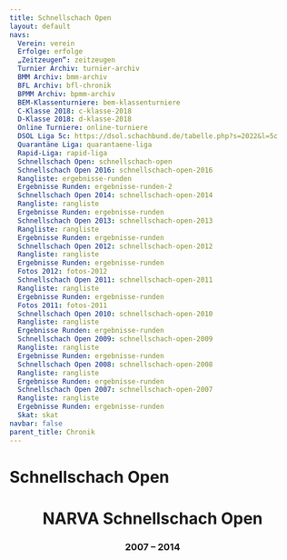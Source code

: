 ```yaml
---
title: Schnellschach Open 
layout: default
navs:
  Verein: verein
  Erfolge: erfolge
  „Zeitzeugen“: zeitzeugen
  Turnier Archiv: turnier-archiv
  BMM Archiv: bmm-archiv
  BFL Archiv: bfl-chronik
  BPMM Archiv: bpmm-archiv
  BEM-Klassenturniere: bem-klassenturniere
  C-Klasse 2018: c-klasse-2018
  D-Klasse 2018: d-klasse-2018
  Online Turniere: online-turniere
  DSOL Liga 5c: https://dsol.schachbund.de/tabelle.php?s=2022&l=5c
  Quarantäne Liga: quarantaene-liga
  Rapid-Liga: rapid-liga
  Schnellschach Open: schnellschach-open
  Schnellschach Open 2016: schnellschach-open-2016
  Rangliste: ergebnisse-runden
  Ergebnisse Runden: ergebnisse-runden-2
  Schnellschach Open 2014: schnellschach-open-2014
  Rangliste: rangliste
  Ergebnisse Runden: ergebnisse-runden
  Schnellschach Open 2013: schnellschach-open-2013
  Rangliste: rangliste
  Ergebnisse Runden: ergebnisse-runden
  Schnellschach Open 2012: schnellschach-open-2012
  Rangliste: rangliste
  Ergebnisse Runden: ergebnisse-runden
  Fotos 2012: fotos-2012
  Schnellschach Open 2011: schnellschach-open-2011
  Rangliste: rangliste
  Ergebnisse Runden: ergebnisse-runden
  Fotos 2011: fotos-2011
  Schnellschach Open 2010: schnellschach-open-2010
  Rangliste: rangliste
  Ergebnisse Runden: ergebnisse-runden
  Schnellschach Open 2009: schnellschach-open-2009
  Rangliste: rangliste
  Ergebnisse Runden: ergebnisse-runden
  Schnellschach Open 2008: schnellschach-open-2008
  Rangliste: rangliste
  Ergebnisse Runden: ergebnisse-runden
  Schnellschach Open 2007: schnellschach-open-2007
  Rangliste: rangliste
  Ergebnisse Runden: ergebnisse-runden
  Skat: skat
navbar: false
parent_title: Chronik
---
```

<div class="post-128 page type-page status-publish hentry" id="post-128">
<h1 class="entry-title">Schnellschach Open</h1>
<div class="entry-content">
<h1 class="heading1" id="a1" style="text-align: center;">NARVA Schnellschach Open</h1>
<h3 class="heading3" id="a2" style="text-align: center;">2007 – 2014</h3>
<div class="supsystic-table-loader spinner"></div><div class="supsystic-tables-wrap" id="supsystic-table-9_53358" style=" visibility: hidden; "><table class="supsystic-table border compact nowrap lightboxImg cell-border" data-auto-index="off" data-currency-format="$1,000.00" data-date-format="DD.MM.YYYY" data-features='["auto_width","after_table_loaded_script"]' data-from-history="0" data-head="on" data-head-rows-count="1" data-id="9" data-lang="German" data-lightbox-img="" data-merged="[]" data-override='{"emptyTable":"","info":"","infoEmpty":"","infoFiltered":"","lengthMenu":"","search":"","zeroRecords":"","file":"German"}' data-pagination-length="50,100,All" data-percent-format="10.00%" data-responsive-mode="0" data-search-value="" data-searching-settings='{"minChars":"0"}' data-time-format="HH:mm" data-title="Die Sieger" data-view-id="9_53358" id="supsystic-table-9"><thead><tr><th class="bold htCenter color-121111 bg-5893a3" data-cell-id="A1" data-cell-type="text" data-db-index="1" data-order="Jahr" data-original-value="Jahr" data-x="0" data-y="1">Jahr </th><th class="bold htCenter color-121111 bg-5893a3" data-cell-id="B1" data-cell-type="text" data-db-index="1" data-order="Sieger" data-original-value="Sieger" data-x="1" data-y="1">Sieger </th><th class="bold htCenter color-121111 bg-5893a3" data-cell-id="C1" data-cell-type="text" data-db-index="1" data-order="Verein" data-original-value="Verein" data-x="2" data-y="1">Verein </th></tr></thead><tbody><tr style="height:px"><td class="" data-cell-format-type="number" data-cell-id="A2" data-cell-type="text" data-db-index="2" data-order="2016" data-original-value="2016" data-x="0" data-y="2">2016 </td><td class="" data-cell-id="B2" data-cell-type="text" data-db-index="2" data-order="Peter Hintze" data-original-value="Peter Hintze" data-x="1" data-y="2">Peter Hintze </td><td class="" data-cell-id="C2" data-cell-type="text" data-db-index="2" data-order="SC Zugzwang 95 e.V." data-original-value="SC Zugzwang 95 e.V." data-x="2" data-y="2">SC Zugzwang 95 e.V. </td></tr><tr style="height:px"><td class="bg-d9d0d9" data-cell-format-type="number" data-cell-id="A3" data-cell-type="text" data-db-index="3" data-order="2015" data-original-value="2015" data-x="0" data-y="3">2015 </td><td class="bg-d9d0d9" data-cell-id="B3" data-cell-type="text" data-db-index="3" data-order="kein Turnier" data-original-value="kein Turnier" data-x="1" data-y="3">kein Turnier </td><td class="bg-d9d0d9" data-cell-id="C3" data-cell-type="text" data-db-index="3" data-order="" data-original-value="" data-x="2" data-y="3"></td></tr><tr style="height:px"><td class="" data-cell-format-type="number" data-cell-id="A4" data-cell-type="text" data-db-index="4" data-order="2014" data-original-value="2014" data-x="0" data-y="4">2014 </td><td class="" data-cell-id="B4" data-cell-type="text" data-db-index="4" data-order="Lars Vollbrecht " data-original-value="Lars Vollbrecht " data-x="1" data-y="4">Lars Vollbrecht </td><td class="" data-cell-id="C4" data-cell-type="text" data-db-index="4" data-order="SF Siemensstadt " data-original-value="SF Siemensstadt " data-x="2" data-y="4">SF Siemensstadt </td></tr><tr style="height:px"><td class="" data-cell-format-type="number" data-cell-id="A5" data-cell-type="text" data-db-index="5" data-order="2013" data-original-value="2013" data-x="0" data-y="5">2013 </td><td class="" data-cell-id="B5" data-cell-type="text" data-db-index="5" data-order="GM Sergey Kalinitschew" data-original-value="GM Sergey Kalinitschew" data-x="1" data-y="5">GM Sergey Kalinitschew </td><td class="" data-cell-id="C5" data-cell-type="text" data-db-index="5" data-order="SC Kreuzberg e.V. " data-original-value="SC Kreuzberg e.V. " data-x="2" data-y="5">SC Kreuzberg e.V. </td></tr><tr style="height:px"><td class="" data-cell-format-type="number" data-cell-id="A6" data-cell-type="text" data-db-index="6" data-order="2012" data-original-value="2012" data-x="0" data-y="6">2012 </td><td class="" data-cell-id="B6" data-cell-type="text" data-db-index="6" data-order="GM Martin Krämer " data-original-value="GM Martin Krämer " data-x="1" data-y="6">GM Martin Krämer </td><td class="" data-cell-id="C6" data-cell-type="text" data-db-index="6" data-order="Sfrd. Berlin 1903 e.V. " data-original-value="Sfrd. Berlin 1903 e.V. " data-x="2" data-y="6">Sfrd. Berlin 1903 e.V. </td></tr><tr style="height:px"><td class="" data-cell-format-type="number" data-cell-id="A7" data-cell-type="text" data-db-index="7" data-order="2011" data-original-value="2011" data-x="0" data-y="7">2011 </td><td class="" data-cell-id="B7" data-cell-type="text" data-db-index="7" data-order="IM Ulf von Herman " data-original-value="IM Ulf von Herman " data-x="1" data-y="7">IM Ulf von Herman </td><td class="" data-cell-id="C7" data-cell-type="text" data-db-index="7" data-order="SK König Tegel 1949 e.V. " data-original-value="SK König Tegel 1949 e.V. " data-x="2" data-y="7">SK König Tegel 1949 e.V. </td></tr><tr style="height:px"><td class="" data-cell-format-type="number" data-cell-id="A8" data-cell-type="text" data-db-index="8" data-order="2010" data-original-value="2010" data-x="0" data-y="8">2010 </td><td class="" data-cell-id="B8" data-cell-type="text" data-db-index="8" data-order="FM Dirk Paulsen " data-original-value="FM Dirk Paulsen " data-x="1" data-y="8">FM Dirk Paulsen </td><td class="" data-cell-id="C8" data-cell-type="text" data-db-index="8" data-order="SG Lasker Steglitz-Wilmersdorf " data-original-value="SG Lasker Steglitz-Wilmersdorf " data-x="2" data-y="8">SG Lasker Steglitz-Wilmersdorf </td></tr><tr style="height:px"><td class="" data-cell-format-type="number" data-cell-id="A9" data-cell-type="text" data-db-index="9" data-order="2009" data-original-value="2009" data-x="0" data-y="9">2009 </td><td class="" data-cell-id="B9" data-cell-type="text" data-db-index="9" data-order="Manfred Lenhardt " data-original-value="Manfred Lenhardt " data-x="1" data-y="9">Manfred Lenhardt </td><td class="" data-cell-id="C9" data-cell-type="text" data-db-index="9" data-order="SC Weisse Dame " data-original-value="SC Weisse Dame " data-x="2" data-y="9">SC Weisse Dame </td></tr><tr style="height:px"><td class="" data-cell-format-type="number" data-cell-id="A10" data-cell-type="text" data-db-index="10" data-order="2008" data-original-value="2008" data-x="0" data-y="10">2008 </td><td class="" data-cell-id="B10" data-cell-type="text" data-db-index="10" data-order="Peter Hintze " data-original-value="Peter Hintze " data-x="1" data-y="10">Peter Hintze </td><td class="" data-cell-id="C10" data-cell-type="text" data-db-index="10" data-order="SC Zugzwang 95 e.V. " data-original-value="SC Zugzwang 95 e.V. " data-x="2" data-y="10">SC Zugzwang 95 e.V. </td></tr><tr style="height:px"><td class="" data-cell-format-type="number" data-cell-id="A11" data-cell-type="text" data-db-index="11" data-order="2007" data-original-value="2007" data-x="0" data-y="11">2007 </td><td class="" data-cell-id="B11" data-cell-type="text" data-db-index="11" data-order="Gregor Spieß " data-original-value="Gregor Spieß " data-x="1" data-y="11">Gregor Spieß </td><td class="" data-cell-id="C11" data-cell-type="text" data-db-index="11" data-order="SV Empor Berlin " data-original-value="SV Empor Berlin " data-x="2" data-y="11">SV Empor Berlin </td></tr></tbody></table><!-- /#supsystic-table-9.supsystic-table --></div><!-- /.supsystic-tables-wrap --><!-- Tables Generator by Supsystic --><!-- Version:1.10.31 --><!-- http://supsystic.com/ --><a href="https://supsystic.com/plugins/wordpress-data-table-plugin/?utm_medium=love_link" style="display:none;" target="_blank" title="WordPress Tables Plugin">WordPress Tables Plugin</a>
<div class="supsystic-table-loader spinner"></div><div class="supsystic-tables-wrap" id="supsystic-table-10_37108" style=" visibility: hidden; "><table class="supsystic-table border compact nowrap lightboxImg cell-border" data-auto-index="off" data-currency-format="$1,000.00" data-date-format="DD.MM.YYYY" data-features='["auto_width"]' data-from-history="0" data-head="on" data-id="10" data-lang="German" data-lightbox-img="" data-merged="[]" data-override='{"file":"German","emptyTable":"","info":"","infoEmpty":"","infoFiltered":"","lengthMenu":"","search":"","zeroRecords":""}' data-pagination-length="50,100,All" data-percent-format="10.00%" data-responsive-mode="0" data-search-value="" data-time-format="HH:mm" data-title="Der Beste U18 Spieler" data-view-id="10_37108" id="supsystic-table-10"><thead><tr><th class="bold color-080808 htCenter bg-5893a3" data-cell-id="A1" data-cell-type="text" data-db-index="1" data-order="Jahr" data-original-value="Jahr" data-x="0" data-y="1">Jahr </th><th class="bold color-080808 htCenter bg-5893a3" data-cell-id="B1" data-cell-type="text" data-db-index="1" data-order="Sieger" data-original-value="Sieger" data-x="1" data-y="1">Sieger </th><th class="bold color-080808 htCenter bg-5893a3" data-cell-id="C1" data-cell-type="text" data-db-index="1" data-order="Verein" data-original-value="Verein" data-x="2" data-y="1">Verein </th></tr></thead><tbody><tr style="height:px"><td class="" data-cell-id="A2" data-cell-type="text" data-db-index="2" data-order="2016" data-original-value="2016" data-x="0" data-y="2">2016 </td><td class="" data-cell-id="B2" data-cell-type="text" data-db-index="2" data-order="Nikolai Nitsche" data-original-value="Nikolai Nitsche" data-x="1" data-y="2">Nikolai Nitsche </td><td class="" data-cell-id="C2" data-cell-type="text" data-db-index="2" data-order="SV Empor Berlin" data-original-value="SV Empor Berlin" data-x="2" data-y="2">SV Empor Berlin </td></tr><tr style="height:px"><td class="bg-d9d0d9" data-cell-id="A3" data-cell-type="text" data-db-index="3" data-order="2015" data-original-value="2015" data-x="0" data-y="3">2015 </td><td class="bg-d9d0d9" data-cell-id="B3" data-cell-type="text" data-db-index="3" data-order="kein Turnier" data-original-value="kein Turnier" data-x="1" data-y="3">kein Turnier </td><td class="bg-d9d0d9" data-cell-id="C3" data-cell-type="text" data-db-index="3" data-order="" data-original-value="" data-x="2" data-y="3"></td></tr><tr style="height:px"><td class="" data-cell-id="A4" data-cell-type="text" data-db-index="4" data-order="2014" data-original-value="2014" data-x="0" data-y="4">2014 </td><td class="" data-cell-id="B4" data-cell-type="text" data-db-index="4" data-order="keiner am Start " data-original-value="keiner am Start " data-x="1" data-y="4">keiner am Start </td><td class="" data-cell-id="C4" data-cell-type="text" data-db-index="4" data-order="" data-original-value="" data-x="2" data-y="4"></td></tr><tr style="height:px"><td class="" data-cell-id="A5" data-cell-type="text" data-db-index="5" data-order="2013" data-original-value="2013" data-x="0" data-y="5">2013 </td><td class="" data-cell-id="B5" data-cell-type="text" data-db-index="5" data-order="Jirawat Wierzbicki " data-original-value="Jirawat Wierzbicki " data-x="1" data-y="5">Jirawat Wierzbicki </td><td class="" data-cell-id="C5" data-cell-type="text" data-db-index="5" data-order="TuS Makkabi Berlin " data-original-value="TuS Makkabi Berlin " data-x="2" data-y="5">TuS Makkabi Berlin </td></tr><tr style="height:px"><td class="" data-cell-id="A6" data-cell-type="text" data-db-index="6" data-order="2012" data-original-value="2012" data-x="0" data-y="6">2012 </td><td class="" data-cell-id="B6" data-cell-type="text" data-db-index="6" data-order="Nils Torzinski " data-original-value="Nils Torzinski " data-x="1" data-y="6">Nils Torzinski </td><td class="" data-cell-id="C6" data-cell-type="text" data-db-index="6" data-order="Schachunion Berlin e.V. " data-original-value="Schachunion Berlin e.V. " data-x="2" data-y="6">Schachunion Berlin e.V. </td></tr><tr style="height:px"><td class="" data-cell-id="A7" data-cell-type="text" data-db-index="7" data-order="2011" data-original-value="2011" data-x="0" data-y="7">2011 </td><td class="" data-cell-id="B7" data-cell-type="text" data-db-index="7" data-order="Jirawat Wierzbicki " data-original-value="Jirawat Wierzbicki " data-x="1" data-y="7">Jirawat Wierzbicki </td><td class="" data-cell-id="C7" data-cell-type="text" data-db-index="7" data-order="TuS Makkabi Berlin " data-original-value="TuS Makkabi Berlin " data-x="2" data-y="7">TuS Makkabi Berlin </td></tr><tr style="height:px"><td class="" data-cell-id="A8" data-cell-type="text" data-db-index="8" data-order="2010" data-original-value="2010" data-x="0" data-y="8">2010 </td><td class="" data-cell-id="B8" data-cell-type="text" data-db-index="8" data-order="Caner Kazman " data-original-value="Caner Kazman " data-x="1" data-y="8">Caner Kazman </td><td class="" data-cell-id="C8" data-cell-type="text" data-db-index="8" data-order="SV Empor Berlin " data-original-value="SV Empor Berlin " data-x="2" data-y="8">SV Empor Berlin </td></tr><tr style="height:px"><td class="" data-cell-id="A9" data-cell-type="text" data-db-index="9" data-order="2009" data-original-value="2009" data-x="0" data-y="9">2009 </td><td class="" data-cell-id="B9" data-cell-type="text" data-db-index="9" data-order="Jirawat Wierzbicki " data-original-value="Jirawat Wierzbicki " data-x="1" data-y="9">Jirawat Wierzbicki </td><td class="" data-cell-id="C9" data-cell-type="text" data-db-index="9" data-order="SG Grün-Weiß Baumschulenweg " data-original-value="SG Grün-Weiß Baumschulenweg " data-x="2" data-y="9">SG Grün-Weiß Baumschulenweg </td></tr><tr style="height:px"><td class="" data-cell-id="A10" data-cell-type="text" data-db-index="10" data-order="2008" data-original-value="2008" data-x="0" data-y="10">2008 </td><td class="" data-cell-id="B10" data-cell-type="text" data-db-index="10" data-order="Cosmin Alexandru Ivascu " data-original-value="Cosmin Alexandru Ivascu " data-x="1" data-y="10">Cosmin Alexandru Ivascu </td><td class="" data-cell-id="C10" data-cell-type="text" data-db-index="10" data-order="SC Rotation Pankow " data-original-value="SC Rotation Pankow " data-x="2" data-y="10">SC Rotation Pankow </td></tr><tr style="height:px"><td class="" data-cell-id="A11" data-cell-type="text" data-db-index="11" data-order="2007" data-original-value="2007" data-x="0" data-y="11">2007 </td><td class="" data-cell-id="B11" data-cell-type="text" data-db-index="11" data-order="Friedrich Koch " data-original-value="Friedrich Koch " data-x="1" data-y="11">Friedrich Koch </td><td class="" data-cell-id="C11" data-cell-type="text" data-db-index="11" data-order="SV Empor Berlin " data-original-value="SV Empor Berlin " data-x="2" data-y="11">SV Empor Berlin </td></tr></tbody></table><!-- /#supsystic-table-10.supsystic-table --></div><!-- /.supsystic-tables-wrap --><!-- Tables Generator by Supsystic --><!-- Version:1.10.31 --><!-- http://supsystic.com/ --><a href="https://supsystic.com/plugins/wordpress-data-table-plugin/?utm_medium=love_link" style="display:none;" target="_blank" title="WordPress Tables Plugin">WordPress Tables Plugin</a>
<div class="supsystic-table-loader spinner"></div><div class="supsystic-tables-wrap" id="supsystic-table-11_46484" style=" visibility: hidden; "><table class="supsystic-table border compact nowrap lightboxImg cell-border" data-auto-index="off" data-currency-format="$1,000.00" data-date-format="DD.MM.YYYY" data-features='["auto_width"]' data-from-history="0" data-head="on" data-id="11" data-lang="German" data-lightbox-img="" data-merged="[]" data-override='{"file":"German","emptyTable":"","info":"","infoEmpty":"","infoFiltered":"","lengthMenu":"","search":"","zeroRecords":""}' data-pagination-length="50,100,All" data-percent-format="10.00%" data-responsive-mode="0" data-search-value="" data-time-format="HH:mm" data-title="Der Beste Senior" data-view-id="11_46484" id="supsystic-table-11"><thead><tr><th class="bold color-0a0a0a htCenter bg-5893a3" data-cell-id="A1" data-cell-type="text" data-db-index="1" data-order="Jahr" data-original-value="Jahr" data-x="0" data-y="1">Jahr </th><th class="bold color-0a0a0a htCenter bg-5893a3" data-cell-id="B1" data-cell-type="text" data-db-index="1" data-order="Sieger" data-original-value="Sieger" data-x="1" data-y="1">Sieger </th><th class="bold color-0a0a0a htCenter bg-5893a3" data-cell-id="C1" data-cell-type="text" data-db-index="1" data-order="Verein" data-original-value="Verein" data-x="2" data-y="1">Verein </th></tr></thead><tbody><tr style="height:px"><td class="" data-cell-id="A2" data-cell-type="text" data-db-index="2" data-order="2016" data-original-value="2016" data-x="0" data-y="2">2016 </td><td class="" data-cell-id="B2" data-cell-type="text" data-db-index="2" data-order="Dr.Hans Dieter Maetzing " data-original-value="Dr.Hans Dieter Maetzing " data-x="1" data-y="2">Dr.Hans Dieter Maetzing </td><td class="" data-cell-id="C2" data-cell-type="text" data-db-index="2" data-order="SG Narva Berlin e.V. " data-original-value="SG Narva Berlin e.V. " data-x="2" data-y="2">SG Narva Berlin e.V. </td></tr><tr style="height:px"><td class="bg-d9d0d9" data-cell-id="A3" data-cell-type="text" data-db-index="3" data-order="2015" data-original-value="2015" data-x="0" data-y="3">2015 </td><td class="bg-d9d0d9" data-cell-id="B3" data-cell-type="text" data-db-index="3" data-order="kein Turnier" data-original-value="kein Turnier" data-x="1" data-y="3">kein Turnier </td><td class="bg-d9d0d9" data-cell-id="C3" data-cell-type="text" data-db-index="3" data-order="" data-original-value="" data-x="2" data-y="3"></td></tr><tr style="height:px"><td class="" data-cell-id="A4" data-cell-type="text" data-db-index="4" data-order="2014" data-original-value="2014" data-x="0" data-y="4">2014 </td><td class="" data-cell-id="B4" data-cell-type="text" data-db-index="4" data-order="Dr.Hans Dieter Maetzing " data-original-value="Dr.Hans Dieter Maetzing " data-x="1" data-y="4">Dr.Hans Dieter Maetzing </td><td class="" data-cell-id="C4" data-cell-type="text" data-db-index="4" data-order="SG Narva Berlin e.V. " data-original-value="SG Narva Berlin e.V. " data-x="2" data-y="4">SG Narva Berlin e.V. </td></tr><tr style="height:px"><td class="" data-cell-id="A5" data-cell-type="text" data-db-index="5" data-order="2013" data-original-value="2013" data-x="0" data-y="5">2013 </td><td class="" data-cell-id="B5" data-cell-type="text" data-db-index="5" data-order="Dr.Hans Dieter Maetzing " data-original-value="Dr.Hans Dieter Maetzing " data-x="1" data-y="5">Dr.Hans Dieter Maetzing </td><td class="" data-cell-id="C5" data-cell-type="text" data-db-index="5" data-order="SG Narva Berlin e.V. " data-original-value="SG Narva Berlin e.V. " data-x="2" data-y="5">SG Narva Berlin e.V. </td></tr><tr style="height:px"><td class="" data-cell-id="A6" data-cell-type="text" data-db-index="6" data-order="2012" data-original-value="2012" data-x="0" data-y="6">2012 </td><td class="" data-cell-id="B6" data-cell-type="text" data-db-index="6" data-order="Dr.Hans Dieter Maetzing " data-original-value="Dr.Hans Dieter Maetzing " data-x="1" data-y="6">Dr.Hans Dieter Maetzing </td><td class="" data-cell-id="C6" data-cell-type="text" data-db-index="6" data-order="SG Narva Berlin e.V. " data-original-value="SG Narva Berlin e.V. " data-x="2" data-y="6">SG Narva Berlin e.V. </td></tr><tr style="height:px"><td class="" data-cell-id="A7" data-cell-type="text" data-db-index="7" data-order="2011" data-original-value="2011" data-x="0" data-y="7">2011 </td><td class="" data-cell-id="B7" data-cell-type="text" data-db-index="7" data-order="Erik Allgaier " data-original-value="Erik Allgaier " data-x="1" data-y="7">Erik Allgaier </td><td class="" data-cell-id="C7" data-cell-type="text" data-db-index="7" data-order="Betriebsschach BVG Helmholtz " data-original-value="Betriebsschach BVG Helmholtz " data-x="2" data-y="7">Betriebsschach BVG Helmholtz </td></tr><tr style="height:px"><td class="" data-cell-id="A8" data-cell-type="text" data-db-index="8" data-order="2010" data-original-value="2010" data-x="0" data-y="8">2010 </td><td class="" data-cell-id="B8" data-cell-type="text" data-db-index="8" data-order="Werner Püschel " data-original-value="Werner Püschel " data-x="1" data-y="8">Werner Püschel </td><td class="" data-cell-id="C8" data-cell-type="text" data-db-index="8" data-order="SG Lasker Steglitz-Wilmersdorf " data-original-value="SG Lasker Steglitz-Wilmersdorf " data-x="2" data-y="8">SG Lasker Steglitz-Wilmersdorf </td></tr><tr style="height:px"><td class="" data-cell-id="A9" data-cell-type="text" data-db-index="9" data-order="2009" data-original-value="2009" data-x="0" data-y="9">2009 </td><td class="" data-cell-id="B9" data-cell-type="text" data-db-index="9" data-order="Dr.Hans Dieter Maetzing " data-original-value="Dr.Hans Dieter Maetzing " data-x="1" data-y="9">Dr.Hans Dieter Maetzing </td><td class="" data-cell-id="C9" data-cell-type="text" data-db-index="9" data-order="SG Narva Berlin e.V. " data-original-value="SG Narva Berlin e.V. " data-x="2" data-y="9">SG Narva Berlin e.V. </td></tr><tr style="height:px"><td class="" data-cell-id="A10" data-cell-type="text" data-db-index="10" data-order="2008" data-original-value="2008" data-x="0" data-y="10">2008 </td><td class="" data-cell-id="B10" data-cell-type="text" data-db-index="10" data-order="Horst Kaiser " data-original-value="Horst Kaiser " data-x="1" data-y="10">Horst Kaiser </td><td class="" data-cell-id="C10" data-cell-type="text" data-db-index="10" data-order="DB/BSW Deutsche Bahn " data-original-value="DB/BSW Deutsche Bahn " data-x="2" data-y="10">DB/BSW Deutsche Bahn </td></tr><tr style="height:px"><td class="" data-cell-id="A11" data-cell-type="text" data-db-index="11" data-order="2007" data-original-value="2007" data-x="0" data-y="11">2007 </td><td class="" data-cell-id="B11" data-cell-type="text" data-db-index="11" data-order="nicht ausgewertet " data-original-value="nicht ausgewertet " data-x="1" data-y="11">nicht ausgewertet </td><td class="" data-cell-id="C11" data-cell-type="text" data-db-index="11" data-order="" data-original-value="" data-x="2" data-y="11"></td></tr></tbody></table><!-- /#supsystic-table-11.supsystic-table --></div><!-- /.supsystic-tables-wrap --><!-- Tables Generator by Supsystic --><!-- Version:1.10.31 --><!-- http://supsystic.com/ --><a href="https://supsystic.com/plugins/wordpress-data-table-plugin/?utm_medium=love_link" style="display:none;" target="_blank" title="WordPress Tables Plugin">WordPress Tables Plugin</a>
<div class="supsystic-table-loader spinner"></div><div class="supsystic-tables-wrap" id="supsystic-table-12_46620" style=" visibility: hidden; "><table class="supsystic-table border compact nowrap lightboxImg cell-border" data-auto-index="off" data-currency-format="$1,000.00" data-date-format="DD.MM.YYYY" data-features='["auto_width"]' data-from-history="0" data-head="on" data-id="12" data-lang="German" data-lightbox-img="" data-merged="[]" data-override='{"file":"German","emptyTable":"","info":"","infoEmpty":"","infoFiltered":"","lengthMenu":"","search":"","zeroRecords":""}' data-pagination-length="50,100,All" data-percent-format="10.00%" data-responsive-mode="0" data-search-value="" data-time-format="HH:mm" data-title="Der Beste Narva Spieler" data-view-id="12_46620" id="supsystic-table-12"><thead><tr><th class="bold color-080808 bg-5893a3 htCenter" data-cell-id="A1" data-cell-type="text" data-db-index="1" data-order="Jahr" data-original-value="Jahr" data-x="0" data-y="1">Jahr </th><th class="bold color-080808 bg-5893a3 htCenter" data-cell-id="B1" data-cell-type="text" data-db-index="1" data-order="Sieger" data-original-value="Sieger" data-x="1" data-y="1">Sieger </th><th class="bold color-080808 bg-5893a3 htCenter" data-cell-id="C1" data-cell-type="text" data-db-index="1" data-order="Platz Gesamt" data-original-value="Platz Gesamt" data-x="2" data-y="1">Platz Gesamt </th></tr></thead><tbody><tr style="height:px"><td class="" data-cell-id="A2" data-cell-type="text" data-db-index="2" data-order="2016" data-original-value="2016" data-x="0" data-y="2">2016 </td><td class="" data-cell-id="B2" data-cell-type="text" data-db-index="2" data-order="Rudolf Lange" data-original-value="Rudolf Lange" data-x="1" data-y="2">Rudolf Lange </td><td class="" data-cell-id="C2" data-cell-type="text" data-db-index="2" data-order="8." data-original-value="8." data-x="2" data-y="2">8. </td></tr><tr style="height:px"><td class="bg-d9d0d9" data-cell-id="A3" data-cell-type="text" data-db-index="3" data-order="2015" data-original-value="2015" data-x="0" data-y="3">2015 </td><td class="bg-d9d0d9" data-cell-id="B3" data-cell-type="text" data-db-index="3" data-order="kein Turnier" data-original-value="kein Turnier" data-x="1" data-y="3">kein Turnier </td><td class="bg-d9d0d9" data-cell-id="C3" data-cell-type="text" data-db-index="3" data-order="" data-original-value="" data-x="2" data-y="3"></td></tr><tr style="height:px"><td class="" data-cell-id="A4" data-cell-type="text" data-db-index="4" data-order="2014" data-original-value="2014" data-x="0" data-y="4">2014 </td><td class="" data-cell-id="B4" data-cell-type="text" data-db-index="4" data-order="Rudolf Lange " data-original-value="Rudolf Lange " data-x="1" data-y="4">Rudolf Lange </td><td class="" data-cell-id="C4" data-cell-type="text" data-db-index="4" data-order="4." data-original-value="4." data-x="2" data-y="4">4. </td></tr><tr style="height:px"><td class="" data-cell-id="A5" data-cell-type="text" data-db-index="5" data-order="2013" data-original-value="2013" data-x="0" data-y="5">2013 </td><td class="" data-cell-id="B5" data-cell-type="text" data-db-index="5" data-order="Dr.Hans Dieter Maetzing " data-original-value="Dr.Hans Dieter Maetzing " data-x="1" data-y="5">Dr.Hans Dieter Maetzing </td><td class="" data-cell-id="C5" data-cell-type="text" data-db-index="5" data-order="9." data-original-value="9." data-x="2" data-y="5">9. </td></tr><tr style="height:px"><td class="" data-cell-id="A6" data-cell-type="text" data-db-index="6" data-order="2012" data-original-value="2012" data-x="0" data-y="6">2012 </td><td class="" data-cell-id="B6" data-cell-type="text" data-db-index="6" data-order="Dr.Hans Dieter Maetzing " data-original-value="Dr.Hans Dieter Maetzing " data-x="1" data-y="6">Dr.Hans Dieter Maetzing </td><td class="" data-cell-id="C6" data-cell-type="text" data-db-index="6" data-order="11." data-original-value="11." data-x="2" data-y="6">11. </td></tr><tr style="height:px"><td class="" data-cell-id="A7" data-cell-type="text" data-db-index="7" data-order="2011" data-original-value="2011" data-x="0" data-y="7">2011 </td><td class="" data-cell-id="B7" data-cell-type="text" data-db-index="7" data-order="Tomas Segerberg " data-original-value="Tomas Segerberg " data-x="1" data-y="7">Tomas Segerberg </td><td class="" data-cell-id="C7" data-cell-type="text" data-db-index="7" data-order="5." data-original-value="5." data-x="2" data-y="7">5. </td></tr><tr style="height:px"><td class="" data-cell-id="A8" data-cell-type="text" data-db-index="8" data-order="2010" data-original-value="2010" data-x="0" data-y="8">2010 </td><td class="" data-cell-id="B8" data-cell-type="text" data-db-index="8" data-order="Rudolf Lange " data-original-value="Rudolf Lange " data-x="1" data-y="8">Rudolf Lange </td><td class="" data-cell-id="C8" data-cell-type="text" data-db-index="8" data-order="14." data-original-value="14." data-x="2" data-y="8">14. </td></tr><tr style="height:px"><td class="" data-cell-id="A9" data-cell-type="text" data-db-index="9" data-order="2009" data-original-value="2009" data-x="0" data-y="9">2009 </td><td class="" data-cell-id="B9" data-cell-type="text" data-db-index="9" data-order="Dr.Hans Dieter Maetzing " data-original-value="Dr.Hans Dieter Maetzing " data-x="1" data-y="9">Dr.Hans Dieter Maetzing </td><td class="" data-cell-id="C9" data-cell-type="text" data-db-index="9" data-order="4." data-original-value="4." data-x="2" data-y="9">4. </td></tr><tr style="height:px"><td class="" data-cell-id="A10" data-cell-type="text" data-db-index="10" data-order="2008" data-original-value="2008" data-x="0" data-y="10">2008 </td><td class="" data-cell-id="B10" data-cell-type="text" data-db-index="10" data-order="Rudolf Dvorsky " data-original-value="Rudolf Dvorsky " data-x="1" data-y="10">Rudolf Dvorsky </td><td class="" data-cell-id="C10" data-cell-type="text" data-db-index="10" data-order="5." data-original-value="5." data-x="2" data-y="10">5. </td></tr><tr style="height:px"><td class="" data-cell-id="A11" data-cell-type="text" data-db-index="11" data-order="2007" data-original-value="2007" data-x="0" data-y="11">2007 </td><td class="" data-cell-id="B11" data-cell-type="text" data-db-index="11" data-order="Rudolf Dvorsky " data-original-value="Rudolf Dvorsky " data-x="1" data-y="11">Rudolf Dvorsky </td><td class="" data-cell-id="C11" data-cell-type="text" data-db-index="11" data-order="10." data-original-value="10." data-x="2" data-y="11">10. </td></tr></tbody></table><!-- /#supsystic-table-12.supsystic-table --></div><!-- /.supsystic-tables-wrap --><!-- Tables Generator by Supsystic --><!-- Version:1.10.31 --><!-- http://supsystic.com/ --><a href="https://supsystic.com/plugins/wordpress-data-table-plugin/?utm_medium=love_link" style="display:none;" target="_blank" title="WordPress Tables Plugin">WordPress Tables Plugin</a>
<div class="supsystic-table-loader spinner"></div><div class="supsystic-tables-wrap" id="supsystic-table-13_20775" style=" visibility: hidden; "><table class="supsystic-table border compact nowrap lightboxImg cell-border" data-auto-index="off" data-currency-format="$1,000.00" data-date-format="DD.MM.YYYY" data-features='["auto_width"]' data-from-history="0" data-head="on" data-id="13" data-lang="German" data-lightbox-img="" data-merged="[]" data-override='{"file":"German","emptyTable":"","info":"","infoEmpty":"","infoFiltered":"","lengthMenu":"","search":"","zeroRecords":""}' data-pagination-length="50,100,All" data-percent-format="10.00%" data-responsive-mode="0" data-search-value="" data-time-format="HH:mm" data-title="Schnellschach Open Rangliste" data-view-id="13_20775" id="supsystic-table-13"><thead><tr><th class="bold color-000000 htCenter bg-5893a3" data-cell-id="A1" data-cell-type="text" data-db-index="1" data-order="Name" data-original-value="Name" data-x="0" data-y="1">Name </th><th class="bold color-000000 htCenter bg-5893a3" data-cell-id="B1" data-cell-type="text" data-db-index="1" data-order="Punkte" data-original-value="Punkte" data-x="1" data-y="1">Punkte </th><th class="bold color-000000 htCenter bg-5893a3" data-cell-id="C1" data-cell-type="text" data-db-index="1" data-order="Teilnahmen" data-original-value="Teilnahmen" data-x="2" data-y="1">Teilnahmen </th></tr></thead><tbody><tr style="height:px"><td class="" data-cell-id="A2" data-cell-type="text" data-db-index="2" data-order="Lange,Rudolf" data-original-value="Lange,Rudolf" data-x="0" data-y="2">Lange,Rudolf </td><td class="" data-cell-id="B2" data-cell-type="text" data-db-index="2" data-order="22,0" data-original-value="22,0" data-x="1" data-y="2">22,0 </td><td class="" data-cell-id="C2" data-cell-type="text" data-db-index="2" data-order="7" data-original-value="7" data-x="2" data-y="2">7 </td></tr><tr style="height:px"><td class="" data-cell-id="A3" data-cell-type="text" data-db-index="3" data-order="Hahlbohm,Matthias" data-original-value="Hahlbohm,Matthias" data-x="0" data-y="3">Hahlbohm,Matthias </td><td class="" data-cell-id="B3" data-cell-type="text" data-db-index="3" data-order="18,5" data-original-value="18,5" data-x="1" data-y="3">18,5 </td><td class="" data-cell-id="C3" data-cell-type="text" data-db-index="3" data-order="5" data-original-value="5" data-x="2" data-y="3">5 </td></tr><tr style="height:px"><td class="" data-cell-id="A4" data-cell-type="text" data-db-index="4" data-order="Maetzing,Hans-Dieter,Dr." data-original-value="Maetzing,Hans-Dieter,Dr." data-x="0" data-y="4">Maetzing,Hans-Dieter,Dr. </td><td class="" data-cell-id="B4" data-cell-type="text" data-db-index="4" data-order="18,0" data-original-value="18,0" data-x="1" data-y="4">18,0 </td><td class="" data-cell-id="C4" data-cell-type="text" data-db-index="4" data-order="5" data-original-value="5" data-x="2" data-y="4">5 </td></tr><tr style="height:px"><td class="" data-cell-id="A5" data-cell-type="text" data-db-index="5" data-order="Pröschild,Matthias" data-original-value="Pröschild,Matthias" data-x="0" data-y="5">Pröschild,Matthias </td><td class="" data-cell-id="B5" data-cell-type="text" data-db-index="5" data-order="14,5" data-original-value="14,5" data-x="1" data-y="5">14,5 </td><td class="" data-cell-id="C5" data-cell-type="text" data-db-index="5" data-order="4" data-original-value="4" data-x="2" data-y="5">4 </td></tr><tr style="height:px"><td class="" data-cell-id="A6" data-cell-type="text" data-db-index="6" data-order="Wierzbicki,Jan-Daniel" data-original-value="Wierzbicki,Jan-Daniel" data-x="0" data-y="6">Wierzbicki,Jan-Daniel </td><td class="" data-cell-id="B6" data-cell-type="text" data-db-index="6" data-order="14,5" data-original-value="14,5" data-x="1" data-y="6">14,5 </td><td class="" data-cell-id="C6" data-cell-type="text" data-db-index="6" data-order="4" data-original-value="4" data-x="2" data-y="6">4 </td></tr><tr style="height:px"><td class="" data-cell-id="A7" data-cell-type="text" data-db-index="7" data-order="Fitzke,Ulrich" data-original-value="Fitzke,Ulrich" data-x="0" data-y="7">Fitzke,Ulrich </td><td class="" data-cell-id="B7" data-cell-type="text" data-db-index="7" data-order="14,5" data-original-value="14,5" data-x="1" data-y="7">14,5 </td><td class="" data-cell-id="C7" data-cell-type="text" data-db-index="7" data-order="5" data-original-value="5" data-x="2" data-y="7">5 </td></tr><tr style="height:px"><td class="" data-cell-id="A8" data-cell-type="text" data-db-index="8" data-order="Zeidler,Uwe" data-original-value="Zeidler,Uwe" data-x="0" data-y="8">Zeidler,Uwe </td><td class="" data-cell-id="B8" data-cell-type="text" data-db-index="8" data-order="14,5" data-original-value="14,5" data-x="1" data-y="8">14,5 </td><td class="" data-cell-id="C8" data-cell-type="text" data-db-index="8" data-order="4" data-original-value="4" data-x="2" data-y="8">4 </td></tr><tr style="height:px"><td class="" data-cell-id="A9" data-cell-type="text" data-db-index="9" data-order="Segerberg,Tomas" data-original-value="Segerberg,Tomas" data-x="0" data-y="9">Segerberg,Tomas </td><td class="" data-cell-id="B9" data-cell-type="text" data-db-index="9" data-order="13,5" data-original-value="13,5" data-x="1" data-y="9">13,5 </td><td class="" data-cell-id="C9" data-cell-type="text" data-db-index="9" data-order="3" data-original-value="3" data-x="2" data-y="9">3 </td></tr><tr style="height:px"><td class="" data-cell-id="A10" data-cell-type="text" data-db-index="10" data-order="Paulsen,Dirk,FM" data-original-value="Paulsen,Dirk,FM" data-x="0" data-y="10">Paulsen,Dirk,FM </td><td class="" data-cell-id="B10" data-cell-type="text" data-db-index="10" data-order="12,5" data-original-value="12,5" data-x="1" data-y="10">12,5 </td><td class="" data-cell-id="C10" data-cell-type="text" data-db-index="10" data-order="2" data-original-value="2" data-x="2" data-y="10">2 </td></tr><tr style="height:px"><td class="" data-cell-id="A11" data-cell-type="text" data-db-index="11" data-order="Idaczek,Günter" data-original-value="Idaczek,Günter" data-x="0" data-y="11">Idaczek,Günter </td><td class="" data-cell-id="B11" data-cell-type="text" data-db-index="11" data-order="12,0" data-original-value="12,0" data-x="1" data-y="11">12,0 </td><td class="" data-cell-id="C11" data-cell-type="text" data-db-index="11" data-order="3" data-original-value="3" data-x="2" data-y="11">3 </td></tr><tr style="height:px"><td class="" data-cell-id="A12" data-cell-type="text" data-db-index="12" data-order="Krefenstein,Sergej" data-original-value="Krefenstein,Sergej" data-x="0" data-y="12">Krefenstein,Sergej </td><td class="" data-cell-id="B12" data-cell-type="text" data-db-index="12" data-order="11,5" data-original-value="11,5" data-x="1" data-y="12">11,5 </td><td class="" data-cell-id="C12" data-cell-type="text" data-db-index="12" data-order="3" data-original-value="3" data-x="2" data-y="12">3 </td></tr><tr style="height:px"><td class="" data-cell-id="A13" data-cell-type="text" data-db-index="13" data-order="Von Herman,Ulf,IM" data-original-value="Von Herman,Ulf,IM" data-x="0" data-y="13">Von Herman,Ulf,IM </td><td class="" data-cell-id="B13" data-cell-type="text" data-db-index="13" data-order="11,0" data-original-value="11,0" data-x="1" data-y="13">11,0 </td><td class="" data-cell-id="C13" data-cell-type="text" data-db-index="13" data-order="2" data-original-value="2" data-x="2" data-y="13">2 </td></tr><tr style="height:px"><td class="" data-cell-id="A14" data-cell-type="text" data-db-index="14" data-order="Wierzbicki,Jirawat" data-original-value="Wierzbicki,Jirawat" data-x="0" data-y="14">Wierzbicki,Jirawat </td><td class="" data-cell-id="B14" data-cell-type="text" data-db-index="14" data-order="11,0" data-original-value="11,0" data-x="1" data-y="14">11,0 </td><td class="" data-cell-id="C14" data-cell-type="text" data-db-index="14" data-order="4" data-original-value="4" data-x="2" data-y="14">4 </td></tr><tr style="height:px"><td class="" data-cell-id="A15" data-cell-type="text" data-db-index="15" data-order="Kohlmeyer,Dagobert" data-original-value="Kohlmeyer,Dagobert" data-x="0" data-y="15">Kohlmeyer,Dagobert </td><td class="" data-cell-id="B15" data-cell-type="text" data-db-index="15" data-order="10,0" data-original-value="10,0" data-x="1" data-y="15">10,0 </td><td class="" data-cell-id="C15" data-cell-type="text" data-db-index="15" data-order="3" data-original-value="3" data-x="2" data-y="15">3 </td></tr><tr style="height:px"><td class="" data-cell-id="A16" data-cell-type="text" data-db-index="16" data-order="Vu,Philippe" data-original-value="Vu,Philippe" data-x="0" data-y="16">Vu,Philippe </td><td class="" data-cell-id="B16" data-cell-type="text" data-db-index="16" data-order="10,0" data-original-value="10,0" data-x="1" data-y="16">10,0 </td><td class="" data-cell-id="C16" data-cell-type="text" data-db-index="16" data-order="2" data-original-value="2" data-x="2" data-y="16">2 </td></tr><tr style="height:px"><td class="" data-cell-id="A17" data-cell-type="text" data-db-index="17" data-order="Mielke,Sven" data-original-value="Mielke,Sven" data-x="0" data-y="17">Mielke,Sven </td><td class="" data-cell-id="B17" data-cell-type="text" data-db-index="17" data-order="10,0" data-original-value="10,0" data-x="1" data-y="17">10,0 </td><td class="" data-cell-id="C17" data-cell-type="text" data-db-index="17" data-order="3" data-original-value="3" data-x="2" data-y="17">3 </td></tr><tr style="height:px"><td class="" data-cell-id="A18" data-cell-type="text" data-db-index="18" data-order="Kasper,Mike" data-original-value="Kasper,Mike" data-x="0" data-y="18">Kasper,Mike </td><td class="" data-cell-id="B18" data-cell-type="text" data-db-index="18" data-order="9,5" data-original-value="9,5" data-x="1" data-y="18">9,5 </td><td class="" data-cell-id="C18" data-cell-type="text" data-db-index="18" data-order="3" data-original-value="3" data-x="2" data-y="18">3 </td></tr><tr style="height:px"><td class="" data-cell-id="A19" data-cell-type="text" data-db-index="19" data-order="Mahn,Franko" data-original-value="Mahn,Franko" data-x="0" data-y="19">Mahn,Franko </td><td class="" data-cell-id="B19" data-cell-type="text" data-db-index="19" data-order="9,5" data-original-value="9,5" data-x="1" data-y="19">9,5 </td><td class="" data-cell-id="C19" data-cell-type="text" data-db-index="19" data-order="2" data-original-value="2" data-x="2" data-y="19">2 </td></tr><tr style="height:px"><td class="" data-cell-id="A20" data-cell-type="text" data-db-index="20" data-order="Jaeger,Andre" data-original-value="Jaeger,Andre" data-x="0" data-y="20">Jaeger,Andre </td><td class="" data-cell-id="B20" data-cell-type="text" data-db-index="20" data-order="9,0" data-original-value="9,0" data-x="1" data-y="20">9,0 </td><td class="" data-cell-id="C20" data-cell-type="text" data-db-index="20" data-order="2" data-original-value="2" data-x="2" data-y="20">2 </td></tr><tr style="height:px"><td class="" data-cell-id="A21" data-cell-type="text" data-db-index="21" data-order="Poseck,Steffen" data-original-value="Poseck,Steffen" data-x="0" data-y="21">Poseck,Steffen </td><td class="" data-cell-id="B21" data-cell-type="text" data-db-index="21" data-order="9,0" data-original-value="9,0" data-x="1" data-y="21">9,0 </td><td class="" data-cell-id="C21" data-cell-type="text" data-db-index="21" data-order="2" data-original-value="2" data-x="2" data-y="21">2 </td></tr><tr style="height:px"><td class="" data-cell-id="A22" data-cell-type="text" data-db-index="22" data-order="Frübing,Thomas" data-original-value="Frübing,Thomas" data-x="0" data-y="22">Frübing,Thomas </td><td class="" data-cell-id="B22" data-cell-type="text" data-db-index="22" data-order="9,0" data-original-value="9,0" data-x="1" data-y="22">9,0 </td><td class="" data-cell-id="C22" data-cell-type="text" data-db-index="22" data-order="2" data-original-value="2" data-x="2" data-y="22">2 </td></tr><tr style="height:px"><td class="" data-cell-id="A23" data-cell-type="text" data-db-index="23" data-order="Hoffmann,Uwe" data-original-value="Hoffmann,Uwe" data-x="0" data-y="23">Hoffmann,Uwe </td><td class="" data-cell-id="B23" data-cell-type="text" data-db-index="23" data-order="8,5" data-original-value="8,5" data-x="1" data-y="23">8,5 </td><td class="" data-cell-id="C23" data-cell-type="text" data-db-index="23" data-order="2" data-original-value="2" data-x="2" data-y="23">2 </td></tr><tr style="height:px"><td class="" data-cell-id="A24" data-cell-type="text" data-db-index="24" data-order="Mietzelfeldt,Gerhard" data-original-value="Mietzelfeldt,Gerhard" data-x="0" data-y="24">Mietzelfeldt,Gerhard </td><td class="" data-cell-id="B24" data-cell-type="text" data-db-index="24" data-order="8,0" data-original-value="8,0" data-x="1" data-y="24">8,0 </td><td class="" data-cell-id="C24" data-cell-type="text" data-db-index="24" data-order="3" data-original-value="3" data-x="2" data-y="24">3 </td></tr><tr style="height:px"><td class="" data-cell-id="A25" data-cell-type="text" data-db-index="25" data-order="Laurin,Dirk" data-original-value="Laurin,Dirk" data-x="0" data-y="25">Laurin,Dirk </td><td class="" data-cell-id="B25" data-cell-type="text" data-db-index="25" data-order="8,0" data-original-value="8,0" data-x="1" data-y="25">8,0 </td><td class="" data-cell-id="C25" data-cell-type="text" data-db-index="25" data-order="4" data-original-value="4" data-x="2" data-y="25">4 </td></tr><tr style="height:px"><td class="" data-cell-id="A26" data-cell-type="text" data-db-index="26" data-order="Allgaier,Erik" data-original-value="Allgaier,Erik" data-x="0" data-y="26">Allgaier,Erik </td><td class="" data-cell-id="B26" data-cell-type="text" data-db-index="26" data-order="7,5" data-original-value="7,5" data-x="1" data-y="26">7,5 </td><td class="" data-cell-id="C26" data-cell-type="text" data-db-index="26" data-order="2" data-original-value="2" data-x="2" data-y="26">2 </td></tr><tr style="height:px"><td class="" data-cell-id="A27" data-cell-type="text" data-db-index="27" data-order="Lenhardt,Manfred" data-original-value="Lenhardt,Manfred" data-x="0" data-y="27">Lenhardt,Manfred </td><td class="" data-cell-id="B27" data-cell-type="text" data-db-index="27" data-order="7,5" data-original-value="7,5" data-x="1" data-y="27">7,5 </td><td class="" data-cell-id="C27" data-cell-type="text" data-db-index="27" data-order="2" data-original-value="2" data-x="2" data-y="27">2 </td></tr><tr style="height:px"><td class="" data-cell-id="A28" data-cell-type="text" data-db-index="28" data-order="Krämer,Martin,GM" data-original-value="Krämer,Martin,GM" data-x="0" data-y="28">Krämer,Martin,GM </td><td class="" data-cell-id="B28" data-cell-type="text" data-db-index="28" data-order="7,0" data-original-value="7,0" data-x="1" data-y="28">7,0 </td><td class="" data-cell-id="C28" data-cell-type="text" data-db-index="28" data-order="1" data-original-value="1" data-x="2" data-y="28">1 </td></tr><tr style="height:px"><td class="" data-cell-id="A29" data-cell-type="text" data-db-index="29" data-order="Lange,Ronald" data-original-value="Lange,Ronald" data-x="0" data-y="29">Lange,Ronald </td><td class="" data-cell-id="B29" data-cell-type="text" data-db-index="29" data-order="7,0" data-original-value="7,0" data-x="1" data-y="29">7,0 </td><td class="" data-cell-id="C29" data-cell-type="text" data-db-index="29" data-order="3" data-original-value="3" data-x="2" data-y="29">3 </td></tr><tr style="height:px"><td class="" data-cell-id="A30" data-cell-type="text" data-db-index="30" data-order="Bunk,Dietmar" data-original-value="Bunk,Dietmar" data-x="0" data-y="30">Bunk,Dietmar </td><td class="" data-cell-id="B30" data-cell-type="text" data-db-index="30" data-order="6,5" data-original-value="6,5" data-x="1" data-y="30">6,5 </td><td class="" data-cell-id="C30" data-cell-type="text" data-db-index="30" data-order="2" data-original-value="2" data-x="2" data-y="30">2 </td></tr><tr style="height:px"><td class="" data-cell-id="A31" data-cell-type="text" data-db-index="31" data-order="Kalinitschew,Sergey,GM" data-original-value="Kalinitschew,Sergey,GM" data-x="0" data-y="31">Kalinitschew,Sergey,GM </td><td class="" data-cell-id="B31" data-cell-type="text" data-db-index="31" data-order="6,0" data-original-value="6,0" data-x="1" data-y="31">6,0 </td><td class="" data-cell-id="C31" data-cell-type="text" data-db-index="31" data-order="1" data-original-value="1" data-x="2" data-y="31">1 </td></tr><tr style="height:px"><td class="" data-cell-id="A32" data-cell-type="text" data-db-index="32" data-order="Müller,Erhard" data-original-value="Müller,Erhard" data-x="0" data-y="32">Müller,Erhard </td><td class="" data-cell-id="B32" data-cell-type="text" data-db-index="32" data-order="6,0" data-original-value="6,0" data-x="1" data-y="32">6,0 </td><td class="" data-cell-id="C32" data-cell-type="text" data-db-index="32" data-order="2" data-original-value="2" data-x="2" data-y="32">2 </td></tr><tr style="height:px"><td class="" data-cell-id="A33" data-cell-type="text" data-db-index="33" data-order="Flemmig,Frithjof" data-original-value="Flemmig,Frithjof" data-x="0" data-y="33">Flemmig,Frithjof </td><td class="" data-cell-id="B33" data-cell-type="text" data-db-index="33" data-order="6,0" data-original-value="6,0" data-x="1" data-y="33">6,0 </td><td class="" data-cell-id="C33" data-cell-type="text" data-db-index="33" data-order="3" data-original-value="3" data-x="2" data-y="33">3 </td></tr><tr style="height:px"><td class="" data-cell-id="A34" data-cell-type="text" data-db-index="34" data-order="Vollbrecht,Lars" data-original-value="Vollbrecht,Lars" data-x="0" data-y="34">Vollbrecht,Lars </td><td class="" data-cell-id="B34" data-cell-type="text" data-db-index="34" data-order="5,5" data-original-value="5,5" data-x="1" data-y="34">5,5 </td><td class="" data-cell-id="C34" data-cell-type="text" data-db-index="34" data-order="1" data-original-value="1" data-x="2" data-y="34">1 </td></tr><tr style="height:px"><td class="" data-cell-id="A35" data-cell-type="text" data-db-index="35" data-order="Müller,Johannes" data-original-value="Müller,Johannes" data-x="0" data-y="35">Müller,Johannes </td><td class="" data-cell-id="B35" data-cell-type="text" data-db-index="35" data-order="5,5" data-original-value="5,5" data-x="1" data-y="35">5,5 </td><td class="" data-cell-id="C35" data-cell-type="text" data-db-index="35" data-order="1" data-original-value="1" data-x="2" data-y="35">1 </td></tr><tr style="height:px"><td class="" data-cell-id="A36" data-cell-type="text" data-db-index="36" data-order="Schenk,Jonatan" data-original-value="Schenk,Jonatan" data-x="0" data-y="36">Schenk,Jonatan </td><td class="" data-cell-id="B36" data-cell-type="text" data-db-index="36" data-order="5,0" data-original-value="5,0" data-x="1" data-y="36">5,0 </td><td class="" data-cell-id="C36" data-cell-type="text" data-db-index="36" data-order="2" data-original-value="2" data-x="2" data-y="36">2 </td></tr><tr style="height:px"><td class="" data-cell-id="A37" data-cell-type="text" data-db-index="37" data-order="Torzinski,Nils" data-original-value="Torzinski,Nils" data-x="0" data-y="37">Torzinski,Nils </td><td class="" data-cell-id="B37" data-cell-type="text" data-db-index="37" data-order="5,0" data-original-value="5,0" data-x="1" data-y="37">5,0 </td><td class="" data-cell-id="C37" data-cell-type="text" data-db-index="37" data-order="1" data-original-value="1" data-x="2" data-y="37">1 </td></tr><tr style="height:px"><td class="" data-cell-id="A38" data-cell-type="text" data-db-index="38" data-order="Salzberg,Gregor" data-original-value="Salzberg,Gregor" data-x="0" data-y="38">Salzberg,Gregor </td><td class="" data-cell-id="B38" data-cell-type="text" data-db-index="38" data-order="5,0" data-original-value="5,0" data-x="1" data-y="38">5,0 </td><td class="" data-cell-id="C38" data-cell-type="text" data-db-index="38" data-order="1" data-original-value="1" data-x="2" data-y="38">1 </td></tr><tr style="height:px"><td class="" data-cell-id="A39" data-cell-type="text" data-db-index="39" data-order="Hintze,Peter" data-original-value="Hintze,Peter" data-x="0" data-y="39">Hintze,Peter </td><td class="" data-cell-id="B39" data-cell-type="text" data-db-index="39" data-order="5,0" data-original-value="5,0" data-x="1" data-y="39">5,0 </td><td class="" data-cell-id="C39" data-cell-type="text" data-db-index="39" data-order="1" data-original-value="1" data-x="2" data-y="39">1 </td></tr><tr style="height:px"><td class="" data-cell-id="A40" data-cell-type="text" data-db-index="40" data-order="Sharenkov,Ilya" data-original-value="Sharenkov,Ilya" data-x="0" data-y="40">Sharenkov,Ilya </td><td class="" data-cell-id="B40" data-cell-type="text" data-db-index="40" data-order="4,5" data-original-value="4,5" data-x="1" data-y="40">4,5 </td><td class="" data-cell-id="C40" data-cell-type="text" data-db-index="40" data-order="1" data-original-value="1" data-x="2" data-y="40">1 </td></tr><tr style="height:px"><td class="" data-cell-id="A41" data-cell-type="text" data-db-index="41" data-order="Calamar,George" data-original-value="Calamar,George" data-x="0" data-y="41">Calamar,George </td><td class="" data-cell-id="B41" data-cell-type="text" data-db-index="41" data-order="4,5" data-original-value="4,5" data-x="1" data-y="41">4,5 </td><td class="" data-cell-id="C41" data-cell-type="text" data-db-index="41" data-order="2" data-original-value="2" data-x="2" data-y="41">2 </td></tr><tr style="height:px"><td class="" data-cell-id="A42" data-cell-type="text" data-db-index="42" data-order="Bodzyn,Karsten" data-original-value="Bodzyn,Karsten" data-x="0" data-y="42">Bodzyn,Karsten </td><td class="" data-cell-id="B42" data-cell-type="text" data-db-index="42" data-order="4,5" data-original-value="4,5" data-x="1" data-y="42">4,5 </td><td class="" data-cell-id="C42" data-cell-type="text" data-db-index="42" data-order="1" data-original-value="1" data-x="2" data-y="42">1 </td></tr><tr style="height:px"><td class="" data-cell-id="A43" data-cell-type="text" data-db-index="43" data-order="Schmidt,Robert" data-original-value="Schmidt,Robert" data-x="0" data-y="43">Schmidt,Robert </td><td class="" data-cell-id="B43" data-cell-type="text" data-db-index="43" data-order="4,5" data-original-value="4,5" data-x="1" data-y="43">4,5 </td><td class="" data-cell-id="C43" data-cell-type="text" data-db-index="43" data-order="1" data-original-value="1" data-x="2" data-y="43">1 </td></tr><tr style="height:px"><td class="" data-cell-id="A44" data-cell-type="text" data-db-index="44" data-order="Kazman,Caner" data-original-value="Kazman,Caner" data-x="0" data-y="44">Kazman,Caner </td><td class="" data-cell-id="B44" data-cell-type="text" data-db-index="44" data-order="4,5" data-original-value="4,5" data-x="1" data-y="44">4,5 </td><td class="" data-cell-id="C44" data-cell-type="text" data-db-index="44" data-order="1" data-original-value="1" data-x="2" data-y="44">1 </td></tr><tr style="height:px"><td class="" data-cell-id="A45" data-cell-type="text" data-db-index="45" data-order="Stumpf,Daniel" data-original-value="Stumpf,Daniel" data-x="0" data-y="45">Stumpf,Daniel </td><td class="" data-cell-id="B45" data-cell-type="text" data-db-index="45" data-order="4,0" data-original-value="4,0" data-x="1" data-y="45">4,0 </td><td class="" data-cell-id="C45" data-cell-type="text" data-db-index="45" data-order="1" data-original-value="1" data-x="2" data-y="45">1 </td></tr><tr style="height:px"><td class="" data-cell-id="A46" data-cell-type="text" data-db-index="46" data-order="Neuenbäumer,Jan H" data-original-value="Neuenbäumer,Jan H" data-x="0" data-y="46">Neuenbäumer,Jan H </td><td class="" data-cell-id="B46" data-cell-type="text" data-db-index="46" data-order="4,0" data-original-value="4,0" data-x="1" data-y="46">4,0 </td><td class="" data-cell-id="C46" data-cell-type="text" data-db-index="46" data-order="1" data-original-value="1" data-x="2" data-y="46">1 </td></tr><tr style="height:px"><td class="" data-cell-id="A47" data-cell-type="text" data-db-index="47" data-order="Jürgens,Florian" data-original-value="Jürgens,Florian" data-x="0" data-y="47">Jürgens,Florian </td><td class="" data-cell-id="B47" data-cell-type="text" data-db-index="47" data-order="4,0" data-original-value="4,0" data-x="1" data-y="47">4,0 </td><td class="" data-cell-id="C47" data-cell-type="text" data-db-index="47" data-order="1" data-original-value="1" data-x="2" data-y="47">1 </td></tr><tr style="height:px"><td class="" data-cell-id="A48" data-cell-type="text" data-db-index="48" data-order="Brustkern,Jürgen,FM" data-original-value="Brustkern,Jürgen,FM" data-x="0" data-y="48">Brustkern,Jürgen,FM </td><td class="" data-cell-id="B48" data-cell-type="text" data-db-index="48" data-order="4,0" data-original-value="4,0" data-x="1" data-y="48">4,0 </td><td class="" data-cell-id="C48" data-cell-type="text" data-db-index="48" data-order="1" data-original-value="1" data-x="2" data-y="48">1 </td></tr><tr style="height:px"><td class="" data-cell-id="A49" data-cell-type="text" data-db-index="49" data-order="Pirzai,Kharun M." data-original-value="Pirzai,Kharun M." data-x="0" data-y="49">Pirzai,Kharun M. </td><td class="" data-cell-id="B49" data-cell-type="text" data-db-index="49" data-order="4,0" data-original-value="4,0" data-x="1" data-y="49">4,0 </td><td class="" data-cell-id="C49" data-cell-type="text" data-db-index="49" data-order="1" data-original-value="1" data-x="2" data-y="49">1 </td></tr><tr style="height:px"><td class="" data-cell-id="A50" data-cell-type="text" data-db-index="50" data-order="Nguyen,Anh-Tu" data-original-value="Nguyen,Anh-Tu" data-x="0" data-y="50">Nguyen,Anh-Tu </td><td class="" data-cell-id="B50" data-cell-type="text" data-db-index="50" data-order="4,0" data-original-value="4,0" data-x="1" data-y="50">4,0 </td><td class="" data-cell-id="C50" data-cell-type="text" data-db-index="50" data-order="1" data-original-value="1" data-x="2" data-y="50">1 </td></tr><tr style="height:px"><td class="" data-cell-id="A51" data-cell-type="text" data-db-index="51" data-order="Gretzer,Marcus" data-original-value="Gretzer,Marcus" data-x="0" data-y="51">Gretzer,Marcus </td><td class="" data-cell-id="B51" data-cell-type="text" data-db-index="51" data-order="4,0" data-original-value="4,0" data-x="1" data-y="51">4,0 </td><td class="" data-cell-id="C51" data-cell-type="text" data-db-index="51" data-order="1" data-original-value="1" data-x="2" data-y="51">1 </td></tr><tr style="height:px"><td class="" data-cell-id="A52" data-cell-type="text" data-db-index="52" data-order="Geldner,Gerrit" data-original-value="Geldner,Gerrit" data-x="0" data-y="52">Geldner,Gerrit </td><td class="" data-cell-id="B52" data-cell-type="text" data-db-index="52" data-order="4,0" data-original-value="4,0" data-x="1" data-y="52">4,0 </td><td class="" data-cell-id="C52" data-cell-type="text" data-db-index="52" data-order="1" data-original-value="1" data-x="2" data-y="52">1 </td></tr><tr style="height:px"><td class="" data-cell-id="A53" data-cell-type="text" data-db-index="53" data-order="Batzaya,Ayush" data-original-value="Batzaya,Ayush" data-x="0" data-y="53">Batzaya,Ayush </td><td class="" data-cell-id="B53" data-cell-type="text" data-db-index="53" data-order="4,0" data-original-value="4,0" data-x="1" data-y="53">4,0 </td><td class="" data-cell-id="C53" data-cell-type="text" data-db-index="53" data-order="1" data-original-value="1" data-x="2" data-y="53">1 </td></tr><tr style="height:px"><td class="" data-cell-id="A54" data-cell-type="text" data-db-index="54" data-order="Böttcher,Dietmar" data-original-value="Böttcher,Dietmar" data-x="0" data-y="54">Böttcher,Dietmar </td><td class="" data-cell-id="B54" data-cell-type="text" data-db-index="54" data-order="4,0" data-original-value="4,0" data-x="1" data-y="54">4,0 </td><td class="" data-cell-id="C54" data-cell-type="text" data-db-index="54" data-order="1" data-original-value="1" data-x="2" data-y="54">1 </td></tr><tr style="height:px"><td class="" data-cell-id="A55" data-cell-type="text" data-db-index="55" data-order="Barwich,Alfred" data-original-value="Barwich,Alfred" data-x="0" data-y="55">Barwich,Alfred </td><td class="" data-cell-id="B55" data-cell-type="text" data-db-index="55" data-order="4,0" data-original-value="4,0" data-x="1" data-y="55">4,0 </td><td class="" data-cell-id="C55" data-cell-type="text" data-db-index="55" data-order="1" data-original-value="1" data-x="2" data-y="55">1 </td></tr><tr style="height:px"><td class="" data-cell-id="A56" data-cell-type="text" data-db-index="56" data-order="Pott,Stefan" data-original-value="Pott,Stefan" data-x="0" data-y="56">Pott,Stefan </td><td class="" data-cell-id="B56" data-cell-type="text" data-db-index="56" data-order="4,0" data-original-value="4,0" data-x="1" data-y="56">4,0 </td><td class="" data-cell-id="C56" data-cell-type="text" data-db-index="56" data-order="1" data-original-value="1" data-x="2" data-y="56">1 </td></tr><tr style="height:px"><td class="" data-cell-id="A57" data-cell-type="text" data-db-index="57" data-order="Pürschel,Werner" data-original-value="Pürschel,Werner" data-x="0" data-y="57">Pürschel,Werner </td><td class="" data-cell-id="B57" data-cell-type="text" data-db-index="57" data-order="4,0" data-original-value="4,0" data-x="1" data-y="57">4,0 </td><td class="" data-cell-id="C57" data-cell-type="text" data-db-index="57" data-order="1" data-original-value="1" data-x="2" data-y="57">1 </td></tr><tr style="height:px"><td class="" data-cell-id="A58" data-cell-type="text" data-db-index="58" data-order="Arnold,Rouven" data-original-value="Arnold,Rouven" data-x="0" data-y="58">Arnold,Rouven </td><td class="" data-cell-id="B58" data-cell-type="text" data-db-index="58" data-order="4,0" data-original-value="4,0" data-x="1" data-y="58">4,0 </td><td class="" data-cell-id="C58" data-cell-type="text" data-db-index="58" data-order="1" data-original-value="1" data-x="2" data-y="58">1 </td></tr><tr style="height:px"><td class="" data-cell-id="A59" data-cell-type="text" data-db-index="59" data-order="Spieß,Gregor" data-original-value="Spieß,Gregor" data-x="0" data-y="59">Spieß,Gregor </td><td class="" data-cell-id="B59" data-cell-type="text" data-db-index="59" data-order="4,0" data-original-value="4,0" data-x="1" data-y="59">4,0 </td><td class="" data-cell-id="C59" data-cell-type="text" data-db-index="59" data-order="1" data-original-value="1" data-x="2" data-y="59">1 </td></tr><tr style="height:px"><td class="" data-cell-id="A60" data-cell-type="text" data-db-index="60" data-order="Schwarz,Matthias" data-original-value="Schwarz,Matthias" data-x="0" data-y="60">Schwarz,Matthias </td><td class="" data-cell-id="B60" data-cell-type="text" data-db-index="60" data-order="3,5" data-original-value="3,5" data-x="1" data-y="60">3,5 </td><td class="" data-cell-id="C60" data-cell-type="text" data-db-index="60" data-order="1" data-original-value="1" data-x="2" data-y="60">1 </td></tr><tr style="height:px"><td class="" data-cell-id="A61" data-cell-type="text" data-db-index="61" data-order="Landt,Stefan" data-original-value="Landt,Stefan" data-x="0" data-y="61">Landt,Stefan </td><td class="" data-cell-id="B61" data-cell-type="text" data-db-index="61" data-order="3,5" data-original-value="3,5" data-x="1" data-y="61">3,5 </td><td class="" data-cell-id="C61" data-cell-type="text" data-db-index="61" data-order="1" data-original-value="1" data-x="2" data-y="61">1 </td></tr><tr style="height:px"><td class="" data-cell-id="A62" data-cell-type="text" data-db-index="62" data-order="Major,Vitalij" data-original-value="Major,Vitalij" data-x="0" data-y="62">Major,Vitalij </td><td class="" data-cell-id="B62" data-cell-type="text" data-db-index="62" data-order="3,5" data-original-value="3,5" data-x="1" data-y="62">3,5 </td><td class="" data-cell-id="C62" data-cell-type="text" data-db-index="62" data-order="1" data-original-value="1" data-x="2" data-y="62">1 </td></tr><tr style="height:px"><td class="" data-cell-id="A63" data-cell-type="text" data-db-index="63" data-order="Robeller,Ludwig Franz" data-original-value="Robeller,Ludwig Franz" data-x="0" data-y="63">Robeller,Ludwig Franz </td><td class="" data-cell-id="B63" data-cell-type="text" data-db-index="63" data-order="3,5" data-original-value="3,5" data-x="1" data-y="63">3,5 </td><td class="" data-cell-id="C63" data-cell-type="text" data-db-index="63" data-order="1" data-original-value="1" data-x="2" data-y="63">1 </td></tr><tr style="height:px"><td class="" data-cell-id="A64" data-cell-type="text" data-db-index="64" data-order="Kreisel,Alexander" data-original-value="Kreisel,Alexander" data-x="0" data-y="64">Kreisel,Alexander </td><td class="" data-cell-id="B64" data-cell-type="text" data-db-index="64" data-order="3,5" data-original-value="3,5" data-x="1" data-y="64">3,5 </td><td class="" data-cell-id="C64" data-cell-type="text" data-db-index="64" data-order="3" data-original-value="3" data-x="2" data-y="64">3 </td></tr><tr style="height:px"><td class="" data-cell-id="A65" data-cell-type="text" data-db-index="65" data-order="Koch,Friedrich" data-original-value="Koch,Friedrich" data-x="0" data-y="65">Koch,Friedrich </td><td class="" data-cell-id="B65" data-cell-type="text" data-db-index="65" data-order="3,5" data-original-value="3,5" data-x="1" data-y="65">3,5 </td><td class="" data-cell-id="C65" data-cell-type="text" data-db-index="65" data-order="1" data-original-value="1" data-x="2" data-y="65">1 </td></tr><tr style="height:px"><td class="" data-cell-id="A66" data-cell-type="text" data-db-index="66" data-order="Mayer,Herbert,Dr." data-original-value="Mayer,Herbert,Dr." data-x="0" data-y="66">Mayer,Herbert,Dr. </td><td class="" data-cell-id="B66" data-cell-type="text" data-db-index="66" data-order="3,0" data-original-value="3,0" data-x="1" data-y="66">3,0 </td><td class="" data-cell-id="C66" data-cell-type="text" data-db-index="66" data-order="1" data-original-value="1" data-x="2" data-y="66">1 </td></tr><tr style="height:px"><td class="" data-cell-id="A67" data-cell-type="text" data-db-index="67" data-order="Reissner,Alexander" data-original-value="Reissner,Alexander" data-x="0" data-y="67">Reissner,Alexander </td><td class="" data-cell-id="B67" data-cell-type="text" data-db-index="67" data-order="3,0" data-original-value="3,0" data-x="1" data-y="67">3,0 </td><td class="" data-cell-id="C67" data-cell-type="text" data-db-index="67" data-order="1" data-original-value="1" data-x="2" data-y="67">1 </td></tr><tr style="height:px"><td class="" data-cell-id="A68" data-cell-type="text" data-db-index="68" data-order="Lange,Martin,Dr." data-original-value="Lange,Martin,Dr." data-x="0" data-y="68">Lange,Martin,Dr. </td><td class="" data-cell-id="B68" data-cell-type="text" data-db-index="68" data-order="3,0" data-original-value="3,0" data-x="1" data-y="68">3,0 </td><td class="" data-cell-id="C68" data-cell-type="text" data-db-index="68" data-order="1" data-original-value="1" data-x="2" data-y="68">1 </td></tr><tr style="height:px"><td class="" data-cell-id="A69" data-cell-type="text" data-db-index="69" data-order="Völschow,Andreas" data-original-value="Völschow,Andreas" data-x="0" data-y="69">Völschow,Andreas </td><td class="" data-cell-id="B69" data-cell-type="text" data-db-index="69" data-order="3,0" data-original-value="3,0" data-x="1" data-y="69">3,0 </td><td class="" data-cell-id="C69" data-cell-type="text" data-db-index="69" data-order="1" data-original-value="1" data-x="2" data-y="69">1 </td></tr><tr style="height:px"><td class="" data-cell-id="A70" data-cell-type="text" data-db-index="70" data-order="Baranowski,Peter" data-original-value="Baranowski,Peter" data-x="0" data-y="70">Baranowski,Peter </td><td class="" data-cell-id="B70" data-cell-type="text" data-db-index="70" data-order="3,0" data-original-value="3,0" data-x="1" data-y="70">3,0 </td><td class="" data-cell-id="C70" data-cell-type="text" data-db-index="70" data-order="1" data-original-value="1" data-x="2" data-y="70">1 </td></tr><tr style="height:px"><td class="" data-cell-id="A71" data-cell-type="text" data-db-index="71" data-order="Kralisch,Michael" data-original-value="Kralisch,Michael" data-x="0" data-y="71">Kralisch,Michael </td><td class="" data-cell-id="B71" data-cell-type="text" data-db-index="71" data-order="3,0" data-original-value="3,0" data-x="1" data-y="71">3,0 </td><td class="" data-cell-id="C71" data-cell-type="text" data-db-index="71" data-order="1" data-original-value="1" data-x="2" data-y="71">1 </td></tr><tr style="height:px"><td class="" data-cell-id="A72" data-cell-type="text" data-db-index="72" data-order="Kurbel,Horst-Peter" data-original-value="Kurbel,Horst-Peter" data-x="0" data-y="72">Kurbel,Horst-Peter </td><td class="" data-cell-id="B72" data-cell-type="text" data-db-index="72" data-order="3,0" data-original-value="3,0" data-x="1" data-y="72">3,0 </td><td class="" data-cell-id="C72" data-cell-type="text" data-db-index="72" data-order="1" data-original-value="1" data-x="2" data-y="72">1 </td></tr><tr style="height:px"><td class="" data-cell-id="A73" data-cell-type="text" data-db-index="73" data-order="Kinski,Andreas" data-original-value="Kinski,Andreas" data-x="0" data-y="73">Kinski,Andreas </td><td class="" data-cell-id="B73" data-cell-type="text" data-db-index="73" data-order="3,0" data-original-value="3,0" data-x="1" data-y="73">3,0 </td><td class="" data-cell-id="C73" data-cell-type="text" data-db-index="73" data-order="1" data-original-value="1" data-x="2" data-y="73">1 </td></tr><tr style="height:px"><td class="" data-cell-id="A74" data-cell-type="text" data-db-index="74" data-order="Brehmer,Michael,Dr." data-original-value="Brehmer,Michael,Dr." data-x="0" data-y="74">Brehmer,Michael,Dr. </td><td class="" data-cell-id="B74" data-cell-type="text" data-db-index="74" data-order="3,0" data-original-value="3,0" data-x="1" data-y="74">3,0 </td><td class="" data-cell-id="C74" data-cell-type="text" data-db-index="74" data-order="1" data-original-value="1" data-x="2" data-y="74">1 </td></tr><tr style="height:px"><td class="" data-cell-id="A75" data-cell-type="text" data-db-index="75" data-order="Lachmann,Daniel" data-original-value="Lachmann,Daniel" data-x="0" data-y="75">Lachmann,Daniel </td><td class="" data-cell-id="B75" data-cell-type="text" data-db-index="75" data-order="3,0" data-original-value="3,0" data-x="1" data-y="75">3,0 </td><td class="" data-cell-id="C75" data-cell-type="text" data-db-index="75" data-order="1" data-original-value="1" data-x="2" data-y="75">1 </td></tr><tr style="height:px"><td class="" data-cell-id="A76" data-cell-type="text" data-db-index="76" data-order="Kaiser,Horst" data-original-value="Kaiser,Horst" data-x="0" data-y="76">Kaiser,Horst </td><td class="" data-cell-id="B76" data-cell-type="text" data-db-index="76" data-order="3,0" data-original-value="3,0" data-x="1" data-y="76">3,0 </td><td class="" data-cell-id="C76" data-cell-type="text" data-db-index="76" data-order="1" data-original-value="1" data-x="2" data-y="76">1 </td></tr><tr style="height:px"><td class="" data-cell-id="A77" data-cell-type="text" data-db-index="77" data-order="Heerde,Thomas" data-original-value="Heerde,Thomas" data-x="0" data-y="77">Heerde,Thomas </td><td class="" data-cell-id="B77" data-cell-type="text" data-db-index="77" data-order="3,0" data-original-value="3,0" data-x="1" data-y="77">3,0 </td><td class="" data-cell-id="C77" data-cell-type="text" data-db-index="77" data-order="1" data-original-value="1" data-x="2" data-y="77">1 </td></tr><tr style="height:px"><td class="" data-cell-id="A78" data-cell-type="text" data-db-index="78" data-order="Swidsinski,Andrej" data-original-value="Swidsinski,Andrej" data-x="0" data-y="78">Swidsinski,Andrej </td><td class="" data-cell-id="B78" data-cell-type="text" data-db-index="78" data-order="3,0" data-original-value="3,0" data-x="1" data-y="78">3,0 </td><td class="" data-cell-id="C78" data-cell-type="text" data-db-index="78" data-order="2" data-original-value="2" data-x="2" data-y="78">2 </td></tr><tr style="height:px"><td class="" data-cell-id="A79" data-cell-type="text" data-db-index="79" data-order="Zur,Jan" data-original-value="Zur,Jan" data-x="0" data-y="79">Zur,Jan </td><td class="" data-cell-id="B79" data-cell-type="text" data-db-index="79" data-order="3,0" data-original-value="3,0" data-x="1" data-y="79">3,0 </td><td class="" data-cell-id="C79" data-cell-type="text" data-db-index="79" data-order="1" data-original-value="1" data-x="2" data-y="79">1 </td></tr><tr style="height:px"><td class="" data-cell-id="A80" data-cell-type="text" data-db-index="80" data-order="Schmid,Floyd" data-original-value="Schmid,Floyd" data-x="0" data-y="80">Schmid,Floyd </td><td class="" data-cell-id="B80" data-cell-type="text" data-db-index="80" data-order="3,0" data-original-value="3,0" data-x="1" data-y="80">3,0 </td><td class="" data-cell-id="C80" data-cell-type="text" data-db-index="80" data-order="1" data-original-value="1" data-x="2" data-y="80">1 </td></tr><tr style="height:px"><td class="" data-cell-id="A81" data-cell-type="text" data-db-index="81" data-order="Helmrich,Gabriel" data-original-value="Helmrich,Gabriel" data-x="0" data-y="81">Helmrich,Gabriel </td><td class="" data-cell-id="B81" data-cell-type="text" data-db-index="81" data-order="2,5" data-original-value="2,5" data-x="1" data-y="81">2,5 </td><td class="" data-cell-id="C81" data-cell-type="text" data-db-index="81" data-order="1" data-original-value="1" data-x="2" data-y="81">1 </td></tr><tr style="height:px"><td class="" data-cell-id="A82" data-cell-type="text" data-db-index="82" data-order="Hoppensack,Manfred" data-original-value="Hoppensack,Manfred" data-x="0" data-y="82">Hoppensack,Manfred </td><td class="" data-cell-id="B82" data-cell-type="text" data-db-index="82" data-order="2,5" data-original-value="2,5" data-x="1" data-y="82">2,5 </td><td class="" data-cell-id="C82" data-cell-type="text" data-db-index="82" data-order="1" data-original-value="1" data-x="2" data-y="82">1 </td></tr><tr style="height:px"><td class="" data-cell-id="A83" data-cell-type="text" data-db-index="83" data-order="Lischeid,Kilian" data-original-value="Lischeid,Kilian" data-x="0" data-y="83">Lischeid,Kilian </td><td class="" data-cell-id="B83" data-cell-type="text" data-db-index="83" data-order="2,5" data-original-value="2,5" data-x="1" data-y="83">2,5 </td><td class="" data-cell-id="C83" data-cell-type="text" data-db-index="83" data-order="1" data-original-value="1" data-x="2" data-y="83">1 </td></tr><tr style="height:px"><td class="" data-cell-id="A84" data-cell-type="text" data-db-index="84" data-order="Glase,Johan" data-original-value="Glase,Johan" data-x="0" data-y="84">Glase,Johan </td><td class="" data-cell-id="B84" data-cell-type="text" data-db-index="84" data-order="2,5" data-original-value="2,5" data-x="1" data-y="84">2,5 </td><td class="" data-cell-id="C84" data-cell-type="text" data-db-index="84" data-order="1" data-original-value="1" data-x="2" data-y="84">1 </td></tr><tr style="height:px"><td class="" data-cell-id="A85" data-cell-type="text" data-db-index="85" data-order="Sagol,Bülent Erol" data-original-value="Sagol,Bülent Erol" data-x="0" data-y="85">Sagol,Bülent Erol </td><td class="" data-cell-id="B85" data-cell-type="text" data-db-index="85" data-order="2,5" data-original-value="2,5" data-x="1" data-y="85">2,5 </td><td class="" data-cell-id="C85" data-cell-type="text" data-db-index="85" data-order="1" data-original-value="1" data-x="2" data-y="85">1 </td></tr><tr style="height:px"><td class="" data-cell-id="A86" data-cell-type="text" data-db-index="86" data-order="Dekker,Derk" data-original-value="Dekker,Derk" data-x="0" data-y="86">Dekker,Derk </td><td class="" data-cell-id="B86" data-cell-type="text" data-db-index="86" data-order="2,5" data-original-value="2,5" data-x="1" data-y="86">2,5 </td><td class="" data-cell-id="C86" data-cell-type="text" data-db-index="86" data-order="1" data-original-value="1" data-x="2" data-y="86">1 </td></tr><tr style="height:px"><td class="" data-cell-id="A87" data-cell-type="text" data-db-index="87" data-order="Bischoff,Dietmar" data-original-value="Bischoff,Dietmar" data-x="0" data-y="87">Bischoff,Dietmar </td><td class="" data-cell-id="B87" data-cell-type="text" data-db-index="87" data-order="2,5" data-original-value="2,5" data-x="1" data-y="87">2,5 </td><td class="" data-cell-id="C87" data-cell-type="text" data-db-index="87" data-order="2" data-original-value="2" data-x="2" data-y="87">2 </td></tr><tr style="height:px"><td class="" data-cell-id="A88" data-cell-type="text" data-db-index="88" data-order="Roeser,Axel" data-original-value="Roeser,Axel" data-x="0" data-y="88">Roeser,Axel </td><td class="" data-cell-id="B88" data-cell-type="text" data-db-index="88" data-order="2,0" data-original-value="2,0" data-x="1" data-y="88">2,0 </td><td class="" data-cell-id="C88" data-cell-type="text" data-db-index="88" data-order="1" data-original-value="1" data-x="2" data-y="88">1 </td></tr><tr style="height:px"><td class="" data-cell-id="A89" data-cell-type="text" data-db-index="89" data-order="Baytelman,Harris-Simon" data-original-value="Baytelman,Harris-Simon" data-x="0" data-y="89">Baytelman,Harris-Simon </td><td class="" data-cell-id="B89" data-cell-type="text" data-db-index="89" data-order="2,0" data-original-value="2,0" data-x="1" data-y="89">2,0 </td><td class="" data-cell-id="C89" data-cell-type="text" data-db-index="89" data-order="1" data-original-value="1" data-x="2" data-y="89">1 </td></tr><tr style="height:px"><td class="" data-cell-id="A90" data-cell-type="text" data-db-index="90" data-order="Schreiber,Ben-Luca" data-original-value="Schreiber,Ben-Luca" data-x="0" data-y="90">Schreiber,Ben-Luca </td><td class="" data-cell-id="B90" data-cell-type="text" data-db-index="90" data-order="2,0" data-original-value="2,0" data-x="1" data-y="90">2,0 </td><td class="" data-cell-id="C90" data-cell-type="text" data-db-index="90" data-order="1" data-original-value="1" data-x="2" data-y="90">1 </td></tr><tr style="height:px"><td class="" data-cell-id="A91" data-cell-type="text" data-db-index="91" data-order="Warnest,Stefan" data-original-value="Warnest,Stefan" data-x="0" data-y="91">Warnest,Stefan </td><td class="" data-cell-id="B91" data-cell-type="text" data-db-index="91" data-order="2,0" data-original-value="2,0" data-x="1" data-y="91">2,0 </td><td class="" data-cell-id="C91" data-cell-type="text" data-db-index="91" data-order="1" data-original-value="1" data-x="2" data-y="91">1 </td></tr><tr style="height:px"><td class="" data-cell-id="A92" data-cell-type="text" data-db-index="92" data-order="Schwarz,Oliver" data-original-value="Schwarz,Oliver" data-x="0" data-y="92">Schwarz,Oliver </td><td class="" data-cell-id="B92" data-cell-type="text" data-db-index="92" data-order="2,0" data-original-value="2,0" data-x="1" data-y="92">2,0 </td><td class="" data-cell-id="C92" data-cell-type="text" data-db-index="92" data-order="1" data-original-value="1" data-x="2" data-y="92">1 </td></tr><tr style="height:px"><td class="" data-cell-id="A93" data-cell-type="text" data-db-index="93" data-order="Auer,Marte" data-original-value="Auer,Marte" data-x="0" data-y="93">Auer,Marte </td><td class="" data-cell-id="B93" data-cell-type="text" data-db-index="93" data-order="2,0" data-original-value="2,0" data-x="1" data-y="93">2,0 </td><td class="" data-cell-id="C93" data-cell-type="text" data-db-index="93" data-order="1" data-original-value="1" data-x="2" data-y="93">1 </td></tr><tr style="height:px"><td class="" data-cell-id="A94" data-cell-type="text" data-db-index="94" data-order="Prott,Bernhard" data-original-value="Prott,Bernhard" data-x="0" data-y="94">Prott,Bernhard </td><td class="" data-cell-id="B94" data-cell-type="text" data-db-index="94" data-order="2,0" data-original-value="2,0" data-x="1" data-y="94">2,0 </td><td class="" data-cell-id="C94" data-cell-type="text" data-db-index="94" data-order="1" data-original-value="1" data-x="2" data-y="94">1 </td></tr><tr style="height:px"><td class="" data-cell-id="A95" data-cell-type="text" data-db-index="95" data-order="Bandlow,Hartmut" data-original-value="Bandlow,Hartmut" data-x="0" data-y="95">Bandlow,Hartmut </td><td class="" data-cell-id="B95" data-cell-type="text" data-db-index="95" data-order="2,0" data-original-value="2,0" data-x="1" data-y="95">2,0 </td><td class="" data-cell-id="C95" data-cell-type="text" data-db-index="95" data-order="1" data-original-value="1" data-x="2" data-y="95">1 </td></tr><tr style="height:px"><td class="" data-cell-id="A96" data-cell-type="text" data-db-index="96" data-order="Ivascu,Cosmin Alexandru" data-original-value="Ivascu,Cosmin Alexandru" data-x="0" data-y="96">Ivascu,Cosmin Alexandru </td><td class="" data-cell-id="B96" data-cell-type="text" data-db-index="96" data-order="2,0" data-original-value="2,0" data-x="1" data-y="96">2,0 </td><td class="" data-cell-id="C96" data-cell-type="text" data-db-index="96" data-order="1" data-original-value="1" data-x="2" data-y="96">1 </td></tr><tr style="height:px"><td class="" data-cell-id="A97" data-cell-type="text" data-db-index="97" data-order="Feßling,Roland" data-original-value="Feßling,Roland" data-x="0" data-y="97">Feßling,Roland </td><td class="" data-cell-id="B97" data-cell-type="text" data-db-index="97" data-order="2,0" data-original-value="2,0" data-x="1" data-y="97">2,0 </td><td class="" data-cell-id="C97" data-cell-type="text" data-db-index="97" data-order="1" data-original-value="1" data-x="2" data-y="97">1 </td></tr><tr style="height:px"><td class="" data-cell-id="A98" data-cell-type="text" data-db-index="98" data-order="Catalano,Enzo" data-original-value="Catalano,Enzo" data-x="0" data-y="98">Catalano,Enzo </td><td class="" data-cell-id="B98" data-cell-type="text" data-db-index="98" data-order="1,5" data-original-value="1,5" data-x="1" data-y="98">1,5 </td><td class="" data-cell-id="C98" data-cell-type="text" data-db-index="98" data-order="1" data-original-value="1" data-x="2" data-y="98">1 </td></tr><tr style="height:px"><td class="" data-cell-id="A99" data-cell-type="text" data-db-index="99" data-order="Tandler,Werner" data-original-value="Tandler,Werner" data-x="0" data-y="99">Tandler,Werner </td><td class="" data-cell-id="B99" data-cell-type="text" data-db-index="99" data-order="1,5" data-original-value="1,5" data-x="1" data-y="99">1,5 </td><td class="" data-cell-id="C99" data-cell-type="text" data-db-index="99" data-order="1" data-original-value="1" data-x="2" data-y="99">1 </td></tr><tr style="height:px"><td class="" data-cell-id="A100" data-cell-type="text" data-db-index="100" data-order="Heinke,Wolfgang" data-original-value="Heinke,Wolfgang" data-x="0" data-y="100">Heinke,Wolfgang </td><td class="" data-cell-id="B100" data-cell-type="text" data-db-index="100" data-order="1,0" data-original-value="1,0" data-x="1" data-y="100">1,0 </td><td class="" data-cell-id="C100" data-cell-type="text" data-db-index="100" data-order="1" data-original-value="1" data-x="2" data-y="100">1 </td></tr><tr style="height:px"><td class="" data-cell-id="A101" data-cell-type="text" data-db-index="101" data-order="Lippianowski,Stefan" data-original-value="Lippianowski,Stefan" data-x="0" data-y="101">Lippianowski,Stefan </td><td class="" data-cell-id="B101" data-cell-type="text" data-db-index="101" data-order="1,0" data-original-value="1,0" data-x="1" data-y="101">1,0 </td><td class="" data-cell-id="C101" data-cell-type="text" data-db-index="101" data-order="1" data-original-value="1" data-x="2" data-y="101">1 </td></tr><tr style="height:px"><td class="" data-cell-id="A102" data-cell-type="text" data-db-index="102" data-order="Struk,Thaddäus" data-original-value="Struk,Thaddäus" data-x="0" data-y="102">Struk,Thaddäus </td><td class="" data-cell-id="B102" data-cell-type="text" data-db-index="102" data-order="1,0" data-original-value="1,0" data-x="1" data-y="102">1,0 </td><td class="" data-cell-id="C102" data-cell-type="text" data-db-index="102" data-order="1" data-original-value="1" data-x="2" data-y="102">1 </td></tr><tr style="height:px"><td class="" data-cell-id="A103" data-cell-type="text" data-db-index="103" data-order="Heinrich,Manfred,Dr." data-original-value="Heinrich,Manfred,Dr." data-x="0" data-y="103">Heinrich,Manfred,Dr. </td><td class="" data-cell-id="B103" data-cell-type="text" data-db-index="103" data-order="1,0" data-original-value="1,0" data-x="1" data-y="103">1,0 </td><td class="" data-cell-id="C103" data-cell-type="text" data-db-index="103" data-order="1" data-original-value="1" data-x="2" data-y="103">1 </td></tr><tr style="height:px"><td class="" data-cell-id="A104" data-cell-type="text" data-db-index="104" data-order="Trendow,Sven" data-original-value="Trendow,Sven" data-x="0" data-y="104">Trendow,Sven </td><td class="" data-cell-id="B104" data-cell-type="text" data-db-index="104" data-order="1,0" data-original-value="1,0" data-x="1" data-y="104">1,0 </td><td class="" data-cell-id="C104" data-cell-type="text" data-db-index="104" data-order="1" data-original-value="1" data-x="2" data-y="104">1 </td></tr><tr style="height:px"><td class="" data-cell-id="A105" data-cell-type="text" data-db-index="105" data-order="Nguyen,Diem" data-original-value="Nguyen,Diem" data-x="0" data-y="105">Nguyen,Diem </td><td class="" data-cell-id="B105" data-cell-type="text" data-db-index="105" data-order="0,5" data-original-value="0,5" data-x="1" data-y="105">0,5 </td><td class="" data-cell-id="C105" data-cell-type="text" data-db-index="105" data-order="1" data-original-value="1" data-x="2" data-y="105">1 </td></tr><tr style="height:px"><td class="" data-cell-id="A106" data-cell-type="text" data-db-index="106" data-order="Hornemann,Stephan" data-original-value="Hornemann,Stephan" data-x="0" data-y="106">Hornemann,Stephan </td><td class="" data-cell-id="B106" data-cell-type="text" data-db-index="106" data-order="0,0" data-original-value="0,0" data-x="1" data-y="106">0,0 </td><td class="" data-cell-id="C106" data-cell-type="text" data-db-index="106" data-order="1" data-original-value="1" data-x="2" data-y="106">1 </td></tr></tbody></table><!-- /#supsystic-table-13.supsystic-table --></div><!-- /.supsystic-tables-wrap --><!-- Tables Generator by Supsystic --><!-- Version:1.10.31 --><!-- http://supsystic.com/ --><a href="https://supsystic.com/plugins/wordpress-data-table-plugin/?utm_medium=love_link" style="display:none;" target="_blank" title="WordPress Tables Plugin">WordPress Tables Plugin</a>
</div><!-- .entry-content -->
</div> #post-128 
<div id="comments">
</div> #comments 
